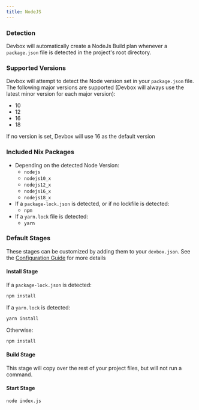 ```yaml
---
title: NodeJS
---
```


### Detection

Devbox will automatically create a NodeJs Build plan whenever a `package.json` file is detected in the project's root directory.

### Supported Versions

Devbox will attempt to detect the Node version set in your `package.json` file. The following major versions are supported (Devbox will always use the latest minor version for each major version):
* 10
* 12
* 16 
* 18

If no version is set, Devbox will use 16 as the default version

### Included Nix Packages

* Depending on the detected Node Version:
  * `nodejs`
  * `nodejs10_x`
  * `nodejs12_x`
  * `nodejs16_x`
  * `nodejs18_x`
* If a `package-lock.json` is detected, or if no lockfile is detected:
  * `npm`
* If a `yarn.lock` file is detected: 
  * `yarn`


### Default Stages

These stages can be customized by adding them to your `devbox.json`. See the [Configuration Guide](../configuration.md) for more details
#### Install Stage

If a `package-lock.json` is detected:
```bash
npm install
```

If a `yarn.lock` is detected: 
```bash
yarn install
```

Otherwise: 

```bash
npm install
```

#### Build Stage

This stage will copy over the rest of your project files, but will not run a command.

#### Start Stage

```bash
node index.js
```